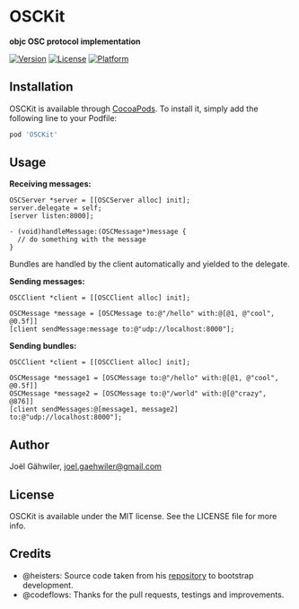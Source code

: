 # OSCKit

**objc OSC protocol implementation**

[![Version](https://img.shields.io/cocoapods/v/OSCKit.svg?style=flat)](http://cocoadocs.org/docsets/OSCKit)
[![License](https://img.shields.io/cocoapods/l/OSCKit.svg?style=flat)](http://cocoadocs.org/docsets/OSCKit)
[![Platform](https://img.shields.io/cocoapods/p/OSCKit.svg?style=flat)](http://cocoadocs.org/docsets/OSCKit)

## Installation

OSCKit is available through [CocoaPods](http://cocoapods.org). To install it, simply add the following line to your Podfile:

```ruby
pod 'OSCKit'
```
    
## Usage

**Receiving messages:**

```objc
OSCServer *server = [[OSCServer alloc] init];
server.delegate = self;
[server listen:8000];
```

```objc
- (void)handleMessage:(OSCMessage*)message {
  // do something with the message
}
```

Bundles are handled by the client automatically and yielded to the delegate.

**Sending messages:**

```objc
OSCClient *client = [[OSCClient alloc] init];

OSCMessage *message = [OSCMessage to:@"/hello" with:@[@1, @"cool", @0.5f]]
[client sendMessage:message to:@"udp://localhost:8000"];
```

**Sending bundles:**

```objc
OSCClient *client = [[OSCClient alloc] init];

OSCMessage *message1 = [OSCMessage to:@"/hello" with:@[@1, @"cool", @0.5f]]
OSCMessage *message2 = [OSCMessage to:@"/world" with:@[@"crazy", @876]]
[client sendMessages:@[message1, message2] to:@"udp://localhost:8000"];
```

## Author

Joël Gähwiler, joel.gaehwiler@gmail.com

## License

OSCKit is available under the MIT license. See the LICENSE file for more info.

## Credits

- @heisters: Source code taken from his [repository](https://github.com/heisters/iOS-oscpack) to bootstrap development.
- @codeflows: Thanks for the pull requests, testings and improvements.
